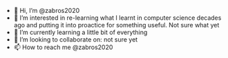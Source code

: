 - 👋 Hi, I’m @zabros2020
- 👀 I’m interested in re-learning what I learnt in computer science decades ago and putting it into proactice for something useful. Not sure what yet
- 🌱 I’m currently learning a little bit of everything
- 💞️ I’m looking to collaborate on: not sure yet
- 📫 How to reach me @zabros2020

<!---
zabros2020/zabros2020 is a ✨ special ✨ repository because its `README.md` (this file) appears on your GitHub profile.
You can click the Preview link to take a look at your changes.
--->
